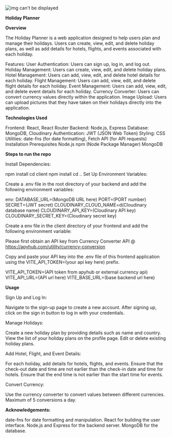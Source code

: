 ![img can't be displayed](../assets/logo.jpg)


**Holiday Planner**

**Overview**

The Holiday Planner is a web application designed to help users plan and manage their holidays. Users can create, view, edit, and delete holiday plans, as well as add details for hotels, flights, and events associated with each holiday.

Features:
User Authentication: Users can sign up, log in, and log out.
Holiday Management: Users can create, view, edit, and delete holiday plans.
Hotel Management: Users can add, view, edit, and delete hotel details for each holiday.
Flight Management: Users can add, view, edit, and delete flight details for each holiday.
Event Management: Users can add, view, edit, and delete event details for each holiday.
Currency Converter: Users can convert currency values directly within the application.
Image Upload: Users can upload pictures that they have taken on their holidays directly into the application.

**Technologies Used**

Frontend: React, React Router
Backend: Node.js, Express
Database: MongoDB, Cloudinary
Authentication: JWT (JSON Web Token)
Styling: CSS
Utilities: date-fns (for date formatting), Fetch API (for API requests)
Installation
Prerequisites
Node.js
npm (Node Package Manager)
MongoDB


**Steps to run the repo**

Install Dependencies:

npm install
cd client
npm install
cd ..
Set Up Environment Variables:

Create a .env file in the root directory of your backend and add the following environment variables:

env:
DATABASE_URL=(MongoDB URL here)
PORT=(PORT number)
SECRET=(JWT secret)
CLOUDINARY_CLOUD_NAME=d(Cloudinary database name)
CLOUDINARY_API_KEY=(Cloudinary API key)
CLOUDINARY_SECRET_KEY=(Cloudinary secret key)

Create a env file in the client directory of your frontend and add the following environment variable:

Please first obtain an API key from Currency Converter API @ https://apyhub.com/utility/currency-conversion

Copy and paste your API key into the .env file of this frontend application using the VITE_API_TOKEN=(your api key here) prefix.

VITE_API_TOKEN=(API token from apyhub or external currency api)
VITE_API_URL=(API url here)
VITE_BASE_URL=(base backend url here)


**Usage**

Sign Up and Log In:

Navigate to the sign-up page to create a new account.
After signing up, click on the sign in button to log in with your credentials.

Manage Holidays:

Create a new holiday plan by providing details such as name and country.
View the list of your holiday plans on the profile page.
Edit or delete existing holiday plans.

Add Hotel, Flight, and Event Details:

For each holiday, add details for hotels, flights, and events.
Ensure that the check-out date and time are not earlier than the check-in date and time for hotels.
Ensure that the end time is not earlier than the start time for events.

Convert Currency:

Use the currency converter to convert values between different currencies.
Maximum of 5 conversions a day.

**Acknowledgements:**

date-fns for date formatting and manipulation.
React for building the user interface.
Node.js and Express for the backend server.
MongoDB for the database.
